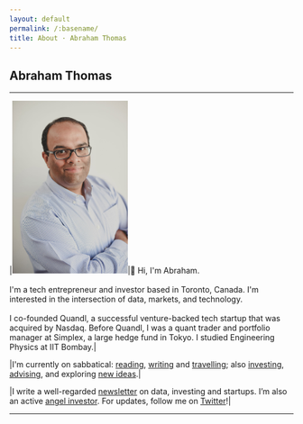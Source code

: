 ```yaml
---
layout: default
permalink: /:basename/
title: About · Abraham Thomas
---
```


## Abraham Thomas

----


|<img style="width:205px" src="/assets/img/Abraham-Thomas.jpg">|👋 Hi, I'm Abraham.<br/><br/>I'm a tech entrepreneur and investor based in Toronto, Canada. I'm interested in the intersection of data, markets, and technology.<br/><br/>I co-founded Quandl, a successful venture-backed tech startup that was acquired by Nasdaq. Before Quandl, I was a quant trader and portfolio manager at Simplex, a large hedge fund in Tokyo. I studied Engineering Physics at IIT Bombay.|

|I'm currently on sabbatical: [reading](/library), [writing](/writing) and [travelling](/gallery); also [investing](/investing), [advising](/work), and exploring [new ideas](/interests).|

|I write a well-regarded [newsletter](/https://pivotal.substack.com) on data, investing and startups. I’m also an active [angel investor](/investing). For updates, follow me on [Twitter](https://twitter.com/athomasq)!|

----
